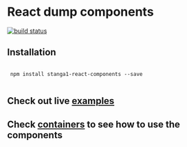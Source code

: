 # React dump components

[![build status](https://img.shields.io/travis/razvanip/reactjs-components/master.svg?style=flat-square)](https://travis-ci.org/razvanip/reactjs-components)

## Installation
```

 npm install stanga1-react-components --save
 
```
## Check out live [examples](https://stangaone1.github.io/reactjs-components)

## Check [containers](https://github.com/stangaone1/reactjs-components/tree/master/basis/views/containers) to see how to use the components


